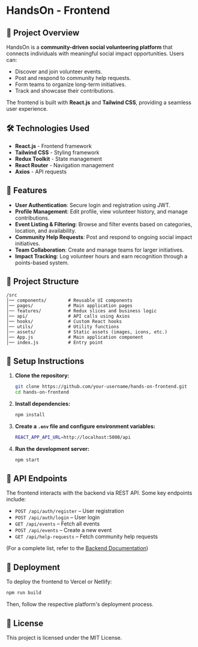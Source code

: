 # HandsOn - Frontend

## 🚀 Project Overview

HandsOn is a **community-driven social volunteering platform** that connects individuals with meaningful social impact opportunities. Users can:

- Discover and join volunteer events.
- Post and respond to community help requests.
- Form teams to organize long-term initiatives.
- Track and showcase their contributions.

The frontend is built with **React.js** and **Tailwind CSS**, providing a seamless user experience.

## 🛠 Technologies Used

- **React.js** - Frontend framework
- **Tailwind CSS** - Styling framework
- **Redux Toolkit** - State management
- **React Router** - Navigation management
- **Axios** - API requests

## 🎯 Features

- **User Authentication**: Secure login and registration using JWT.
- **Profile Management**: Edit profile, view volunteer history, and manage contributions.
- **Event Listing & Filtering**: Browse and filter events based on categories, location, and availability.
- **Community Help Requests**: Post and respond to ongoing social impact initiatives.
- **Team Collaboration**: Create and manage teams for larger initiatives.
- **Impact Tracking**: Log volunteer hours and earn recognition through a points-based system.

## 📂 Project Structure

```
/src
│── components/        # Reusable UI components
│── pages/             # Main application pages
│── features/          # Redux slices and business logic
│── api/               # API calls using Axios
│── hooks/             # Custom React hooks
│── utils/             # Utility functions
│── assets/            # Static assets (images, icons, etc.)
│── App.js             # Main application component
│── index.js           # Entry point
```

## 🔧 Setup Instructions

1. **Clone the repository:**
   ```sh
   git clone https://github.com/your-username/hands-on-frontend.git
   cd hands-on-frontend
   ```
2. **Install dependencies:**
   ```sh
   npm install
   ```
3. **Create a `.env` file and configure environment variables:**
   ```sh
   REACT_APP_API_URL=http://localhost:5000/api
   ```
4. **Run the development server:**
   ```sh
   npm start
   ```

## 🔌 API Endpoints

The frontend interacts with the backend via REST API. Some key endpoints include:

- `POST /api/auth/register` – User registration
- `POST /api/auth/login` – User login
- `GET /api/events` – Fetch all events
- `POST /api/events` – Create a new event
- `GET /api/help-requests` – Fetch community help requests

(For a complete list, refer to the [Backend Documentation](#))

## 🚀 Deployment

To deploy the frontend to Vercel or Netlify:

```sh
npm run build
```

Then, follow the respective platform's deployment process.

## 📜 License

This project is licensed under the MIT License.
